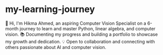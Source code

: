 # my-learning-journey
👋 Hi, I'm Hikma Ahmed, an aspiring Computer Vision Specialist on a 6-month journey to learn and master Python, linear algebra, and computer vision.  📚 Documenting my progress and building a portfolio to showcase my growth and dedication. 💡 Open to collaboration and connecting with others passionate about AI and computer vision.
